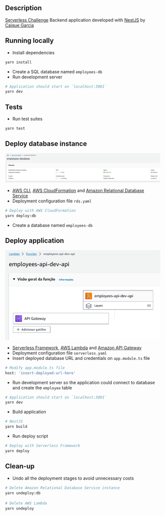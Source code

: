 ## Description
[Serverless Challenge](https://github.com/YvesJaques/serverless-challenge) Backend application developed with [NestJS](https://nestjs.com/) by [Caíque Garcia](https://www.linkedin.com/in/kiqgarcia/)

## Running locally
- Install dependencies
```bash
yarn install
```
- Create a SQL database named `employees-db`
- Run development server
```bash
# Application should start on `localhost:3001`
yarn dev
```

## Tests
- Run test suites
```bash
yarn test
```

## Deploy database instance
![Amazon Relational Database Service](image.png)
- [AWS CLI](https://aws.amazon.com/pt/cli/), [AWS Cloud​Formation](https://aws.amazon.com/pt/cloudformation/) and [Amazon Relational Database Service](https://aws.amazon.com/pt/rds/)
- Deployment configuration file `rds.yaml`
```bash
# Deploy with AWS CloudFormation
yarn deploy:db
```
- Create a database named `employees-db`

## Deploy application
![AWS Lambda and Amazon API Gateway](image-1.png)
- [Serverless Framework](https://www.serverless.com/), [AWS Lambda](https://aws.amazon.com/pt/pm/lambda/) and [Amazon API Gateway](https://aws.amazon.com/pt/api-gateway/)
- Deployment configuration file `serverless.yaml`
- Insert deployed database URL and credentials on `app.module.ts` file
```bash
# Modify app.module.ts file
host: 'insert-deployed-url-here'
```
- Run development server so the application could connect to database and create the `employee` table
```bash
# Application should start on `localhost:3001`
yarn dev
```
- Build application
```bash
# NestJS
yarn build
```
- Run deploy script
```bash
# Deploy with Serverless Framework
yarn deploy
```

## Clean-up
- Undo all the deployment stages to avoid unnecessary costs
```bash
# Delete Amazon Relational Database Service instance
yarn undeploy:db

# Delete AWS Lambda
yarn undeploy
```
